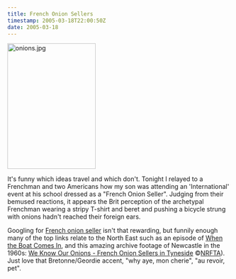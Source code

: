 ```yaml
---
title: French Onion Sellers
timestamp: 2005-03-18T22:00:50Z
date: 2005-03-18
---
```


<img alt="onions.jpg" src="http://blog.whatfettle.com/archives/onions.jpg" width="199" height="283" border="0" />

It's funny which ideas travel and which don't. Tonight I relayed to a Frenchman and two Americans how my son was attending an 'International' event at his school dressed as a "French Onion Seller". Judging from their bemused reactions, it appears the Brit perception of the archetypal Frenchman wearing a stripy T-shirt and beret and pushing a bicycle  strung with onions hadn't reached their foreign ears. 

Googling for <a href='http://www.google.co.uk/search?q=french+onion+seller'>French onion seller</a> isn't that rewarding, but funnily enough many of the top links relate to the North East such as an episode of <a href='http://www.zetaminor.com/cult/when_boat/when_boat_s1_v2.htm'>When the Boat Comes In</a>, and this amazing archive footage of Newcastle in the 1960s: <a href="http://www.bbc.co.uk/nationonfilm/bb/00236_4x3_bb.ram">We Know Our Onions - French Onion Sellers in Tyneside</a> ©<a href='http://www.bbc.co.uk/nationonfilm/topics/misc-work/ '>NRFTA</a>). Just love that Bretonne/Geordie accent, "why aye, mon cherie", "au revoir, pet".